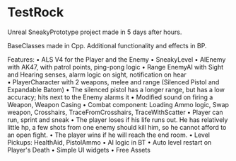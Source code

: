 # TestRock

Unreal SneakyPrototype project made in 5 days after hours.  

BaseClasses made in Cpp. Additional functionality and effects in BP.  

Features:
• ALS V4 for the Player and the Enemy
•	SneakyLevel
•	AIEnemy with AK47, with patrol points, ping-pong logic
• Range EnemyAI with Sight and Hearing senses, alarm logic on sight, notification on hear   
•	PlayerCharacter with 2 weapons, melee and range (Silenced Pistol and Expandable Batom)
• The silenced pistol has a longer range, but has a low accuracy; hits next to the Enemy alarms it
•	Modified sound on firing a Weapon, Weapon Casing
• Combat component: Loading Ammo logic, Swap weapon, Crosshairs, TraceFromCrosshairs, TraceWithScatter
• Player can run, sprint and sneak
•	The player loses if his life runs out. He has relatively little hp, a few shots
  from one enemy should kill him, so he cannot afford to an open fight.
• The player wins if he will reach the end room.
• Level Pickups: HealthAid, PistolAmmo
• AI logic in BT
•	Auto level restart on Player's Death
• Simple UI widgets
• Free Assets
